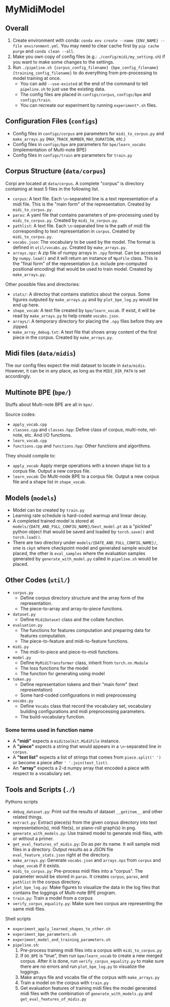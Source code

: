# MyMidiModel

## Overall

1. Create environment with conda: `conda env create --name {ENV_NAME} --file environment.yml`. You may need to clear cache first by `pip cache purge` and `conda clean --all`.
2. Make you own copy of config files (e.g.: `./config/midi/my_setting.sh`) if you want to make some changes to the settings.
3. Run `./pipeline.sh {corpus_config_filename} {bpe_config_filename} {training_config_filename}` to do everything from pre-processing to model training at once.
   - You can add `--use-existed` at the end of the command to tell `pipeline.sh` to just use the existing data.
   - The config files are placed in `configs/corpus`, `configs/bpe` and `configs/train`.
   - You can recreate our experiment by running `experiment*.sh` files.


## Configuration Files (`configs`)

- Config files in `configs/corpus` are parameters for `midi_to_corpus.py` and `make_arrays.py` (`MAX_TRACK_NUMBER`, `MAX_DURATION`, etc.)
- Config files in `configs/bpe` are parameters for `bpe/learn_vocabs` (implementation of Multi-note BPE)
- Config files in `configs/train` are parameters for `train.py`


## Corpus Structure (`data/corpus`)

Corpi are located at `data/corpus`. A complete "corpus" is directory containing at least 5 files in the following list.

- `corpus`: A text file. Each `\n`-separated line is a text representation of a midi file. This is the "main form" of the representation. Created by `midi_to_corpus.py`.
- `paras`: A yaml file that contains parameters of pre-processing used by `midi_to_corpus.py`. Created by `midi_to_corpus.py`.
- `pathlist`: A text file. Each `\n`-separated line is the path of midi file corresponding to text representation in `corpus`. Created by `midi_to_corpus.py`.
- `vocabs.json`: The vocabulary to be used by the model. The format is defined in `util/vocabs.py`. Created by `make_arrays.py`.
- `arrays.npz`: A zip file of numpy arrays in `.npy` format. Can be accessed by `numpy.load()` and it will return an instance of `NpzFile` class. This is the "final form" of the representation (i.e. include pre-computed positional encoding) that would be used to train model. Created by `make_arrays.py`.

Other possible files and directories:

- `stats/`: A directoy that contains statistics about the corpus. Some figures outputed by `make_arrays.py` and by `plot_bpe_log.py` would be end up here.
- `shape_vocab`: A text file created by `bpe/learn_vocab`. If exist, it will be read by `make_arrays.py` to help create `vocabs.json`.
- `arrays/`: A temporary directory for placing the `.npy` files before they are zipped.
- `make_array_debug.txt`: A text file that shows array content of the first piece in the corpus. Created by `make_arrays.py`.


## Midi files (`data/midis`)

The our config files expect the midi dataset to locate in `data/midis`. However, it can be in any place, as long as the `MIDI_DIR_PATH` is set accordingly.


## Multinote BPE (`bpe/`)

Stuffs about Multi-note BPE are all in `bpe/`.

Source codes:

- `apply_vocab.cpp`
- `classes.cpp` and `classes.hpp`: Define class of corpus, multi-note, rel-note, etc. And I/O functions.
- `learn_vocab.cpp`
- `functions.cpp` and `functions.hpp`: Other functions and algorithms.

They should compile to:

- `apply_vocab`: Apply merge operations with a known shape list to a corpus file. Output a new corpus file.
- `learn_vocab`: Do Multi-node BPE to a corpus file. Output a new corpus file and a shape list in `shape_vocab`.


## Models (`models`)

- Model can be created by `train.py`
- Learning rate schedule is hard-coded warmup and linear decay.
- A completed trained model is stored at `models/{DATE_AND_FULL_CONFIG_NAME}/best_model.pt` as a "pickled" python object that would be saved and loaded by `torch.save()` and `torch.load()`.
- There are two directory under `models/{DATE_AND_FULL_CONFIG_NAME}/`, one is `ckpt` where checkpoint model and generated sample would be placed, the other is `eval_samples` where the evaluation samples generated by `generate_with_model.py` called in `pipeline.sh` would be placed.


## Other Codes (`util/`)

- `corpus.py`
  - Define corpus directory structure and the array form of the representation.
  - The piece-to-array and array-to-piece functions.
- `dataset.py`
  - Define `MidiDataset` class and the collate function.
- `evaluation.py`
  - The functions for features computation and preparing data for features computation.
  - The piece-to-feature and midi-to-feature functions.
- `midi.py`
  - The midi-to-piece and piece-to-midi functions.
- `model.py`
  - Define `MyMidiTransformer` class, inherit from `torch.nn.Module`
  - The loss functions for the model
  - The function for generating using model
- `token.py`
  - Define representation tokens and their "main form" (text representation)
  - Some hard-coded configurations in midi preprocessing
- `vocabs.py`
  - Define `Vocabs` class that record the vocabulary set, vocabulary building configurations and midi preprocessing parameters.
  - The build-vocabulary function.


### Some terms used in function name

- A **"midi"** expects a `miditoolkit.MidiFile` instance.
- A **"piece"** expects a string that would appears in a `\n`-separated line in `corpus`.
- A **"text list"** expects a list of strings that comes from `piece.split(' ')` or become a piece after `' '.join(text_list)`.
- An **"array"** expects a 2-d numpy array that encoded a piece with respect to a vocabulary set.


## Tools and Scripts (`./`)

Pythons scripts

- `debug_dataset.py`: Print out the results of dataset `__getitem__` and other related things.
- `extract.py`: Extract piece(s) from the given corpus directory into text representation(s), midi file(s), or piano-roll graph(s) in png.
- `generate_with_models.py`: Use trained model to generate midi files, with or without a primer.
- `get_eval_features_of_midis.py`: Do as per its name. It will sample midi files in a directory. Output results as a JSON file `eval_feature_stats.json` right at the directory.
- `make_arrays.py`: Generate `vocabs.json` and `arrays.npz` from `corpus` and `shape_vocab` if it exists.
- `midi_to_corpus.py`: Pre-process midi files into a "corpus". The parameter would be stored in `paras`. It creates `corpus`, `paras`, and `pathlist` in the corpus directory.
- `plot_bpe_log.py`: Make figures to visualize the data in the log files that contains the loggings of Multi-note BPE program.
- `train.py`: Train a model from a corpus
- `verify_corpus_equality.py`: Make sure two corpus are representing the same midi files.

Shell scripts

- `experiment_apply_learned_shapes_to_other.sh`
- `experiment_bpe_parameters.sh`
- `experiment_model_and_training_parameters.sh`
- `pipeline.sh`:
  1. Pre-process training midi files into a corpus with `midi_to_corpus.py`
  2. If `DO_BPE` is "true", then run `bpe/learn_vocab` to create a new merged corpus. After it is done, run `verify_corpus_equality.py` to make sure there are no errors and run `plot_bpe_log.py` to visualize the loggings.
  3. Make arrays file and vocabs file of the corpus with `make_arrays.py`
  4. Train a model on the corpus with `train.py`
  5. Get evaluation features of training midi files the model generated midi files with the combination of `generate_with_models.py` and `get_eval_features_of_midis.py`

